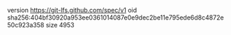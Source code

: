 version https://git-lfs.github.com/spec/v1
oid sha256:404bf30920a953ee0361014087e0e9dec2be11e795ede6d8c4872e50c923a358
size 4953
